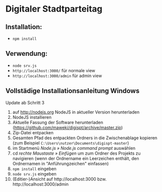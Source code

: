# Digitaler Stadtparteitag

## Installation:

* `npm install`

## Verwendung:

* `node srv.js`
* `http://localhost:3000/` für normale view
* `http://localhost:3000/admin` für admin view

## Vollstädige Installationsanleitung Windows

Update ab Schritt 3

1. auf http://nodejs.org NodeJS in aktueller Version herunterladen
2. NodeJS installieren
3. Aktuelle Fassung der Software herunterladen (https://github.com/maweki/digispt/archive/master.zip)
4. Zip-Datei entpacken
5. Gesamten Pfad des entpackten Ordners in die Zwischenablage kopieren (zum Beispiel `C:\Users\nutzer\Documents\digispt-master`)
5. im Startmenü *Node.js » Node.js command prompt* auswählen
6. cd *rechte Maustaste » Einfügen* um zum Ordner des Projekts zu navigieren (wenn der Ordnername ein Leerzeichen enthält, den Ordnernamen in "Anführungzeichen" einfassen)
7. `npm install` eingeben
9. `node srv.js` eingeben
10. (Editier-)Ansicht auf http://localhost:3000 bzw. http://localhost:3000/admin
